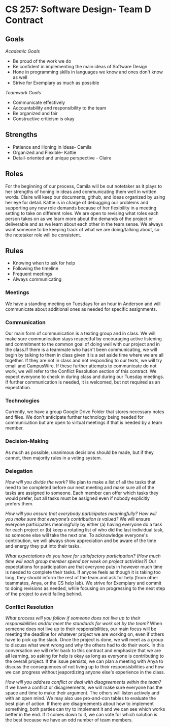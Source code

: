 # CS 257: Software Design- Team D Contract
## **Goals**
*Academic Goals*
- Be proud of the work we do
- Be confident in implementing the main ideas of Software Design
- Hone in programming skills in languages we know and ones don't know as well
- Strive for Exemplary as much as possible

*Teamwork Goals*
- Communicate effectively 
- Accountability and responsibility to the team
- Be organized and fair
- Constructive criticism is okay

## **Strengths**
- Patience and Honing in Ideas- Camila
- Organized and Flexible- Kattie
- Detail-oriented and unique perspective - Claire

## **Roles**
For the beginning of our process, Camila will be out notetaker as it plays to her strengths of honing in ideas and communicating them well in written words. Claire will keep our documents, github, and ideas organized by using her eye for detail. Kattie is in charge of debugging our problems and supporting any new role demands because of her flexibility in a meeting setting to take on different roles. We are open to revising what roles each person takes on as we learn more about the demands of the project or deliverable and as we learn about each other in the team sense. We always want someone to be keeping track of what we are doing/talking about, so the notetaker role will be consistent.

## **Rules**
- Knowing when to ask for help 
- Following the timeline 
- Frequent meetings 
- Always communicating 

### Meetings
We have a standing meeting on Tuesdays for an hour in Anderson and will communicate about additional ones as needed for specific assignments.

### Communication
Our main form of communication is a texting group and in class. We will make sure communication stays respectful by encouraging active listening and commitment to the common goal of doing well with our project and in the class.If there is a teammate who hasn't been communicating, we will begin by talking to them in class given it is a set aside time where we are all together. If they are not in class and not responding to our texts, we will try email and CampusWire. If these further attempts to communicate do not work, we will refer to the Conflict Resolution section of this contract. We expect everyone to check in during class and during our Tuesday meetings. If further communication is needed, it is welcomed, but not required as an expectation.

### Technologies
Currently, we have a group Google Drive Folder that stores necessary notes and files. We don't anticipate further technology being needed for communication but are open to virtual meetings if that is needed by a team member.

### Decision-Making
As much as possible, unanimous decisions should be made, but if they cannot, then majority rules in a voting system.

### Delegation
*How will you divide the work?* 
We plan to make a list of all the tasks that need to be completed before our next meeting and make sure all of the tasks are assigned to someone. Each member can offer which tasks they would prefer, but all tasks must be assigned even if nobody explicitly prefers them.

*How will you ensure that everybody participates meaningfully? How will you make sure that everyone’s contribution is valued?* 
We will ensure everyone participates meaningfully by either (a) having everyone do a task for each project or (b) keep a rotating list of who did the last individual task, so someone else will take the next one. To acknowledge everyone's contribution, we will always show appreciation and be aware of the time and energy they put into their tasks.

*What expectations do you have for satisfactory participation? (How much time will each group member spend per week on project activities?)*
Our expectations for participation are that everyone puts in however much time is needed to complete their tasks. If anyone feels as though it is taking too long, they should inform the rest of the team and ask for help (from other teammates, Anya, or the CS help lab). We strive for Exemplary and commit to doing revisions as needed, while focusing on progressing to the next step of the project to avoid falling behind.


### Conflict Resolution
*What process will you follow if someone does not live up to their responsibilities and/or meet the standards for work set by the team?*
When someone does not live up to their responsibilities, our main focus will be meeting the deadline for whatever project we are working on, even if others have to pick up the slack. Once the project is done, we will meet as a group to discuss what went wrong and why the others had to do their work. In this conversation we will refer back to this contract and emphasize that we are all learning, so asking for help is okay as long as everyone is contributing to the overall project. If the issue persists, we can plan a meeting with Anya to discuss the consequences of not living up to their responsisbilities and how we can progress without jeapordizing anyone else's experience in the class.

*How will you address conflict or deal with disagreements within the team?*
If we have a conflict or disagreements, we will make sure everyone has the space and time to make their argument. The others will listen actively and with an open mind. We may also use pro-and-con tables to evaluate the best plan of action. If there are disagreements about how to implement something, both parties can try to implement it and we can see which works better in the end. If it comes down to it, we can vote for which solution is the best because we have an odd number of team members.